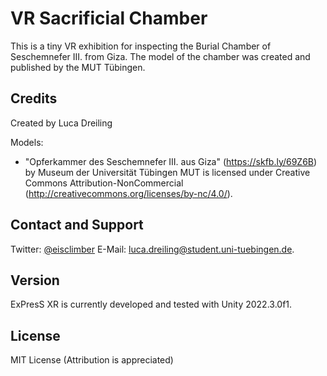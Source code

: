 # VR Sacrificial Chamber

This is a tiny VR exhibition for inspecting the Burial Chamber of Seschemnefer III. from Giza. The model of the chamber was created and published by the MUT Tübingen.

## Credits

Created by Luca Dreiling

Models: 
- "Opferkammer des Seschemnefer III. aus Giza" (https://skfb.ly/69Z6B) by Museum der Universität Tübingen MUT is licensed under Creative Commons Attribution-NonCommercial (http://creativecommons.org/licenses/by-nc/4.0/).


## Contact and Support 

Twitter: [@eisclimber](https://twitter.com/eisclimber)
E-Mail: [luca.dreiling@student.uni-tuebingen.de](mailto:luca.dreiling@student.uni-tuebingen.de).

## Version

ExPresS XR is currently developed and tested with Unity 2022.3.0f1.

## License

MIT License (Attribution is appreciated)
